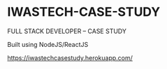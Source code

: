 # IWASTECH-CASE-STUDY
FULL STACK DEVELOPER – CASE STUDY

Built using NodeJS/ReactJS 


https://iwastechcasestudy.herokuapp.com/